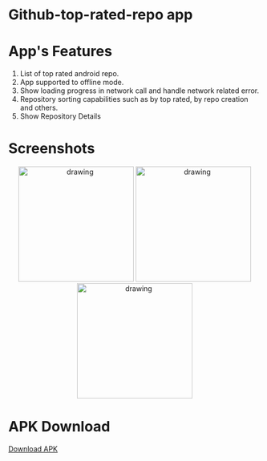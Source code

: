 # Github-top-rated-repo app


# App's Features
1. List of top rated android repo.
2. App supported to offline mode.
3. Show loading progress in network call and handle network related error.
4. Repository sorting capabilities such as by top rated, by repo creation and  others.
5. Show Repository Details



# Screenshots

<p align="center">
<img src="https://gitlab.com/poran.cse/Github_top_rated_repo/-/blob/main/screenshots/github_repo_app_shoot2.jpg" alt="drawing" width="230px"/>
<img src="https://gitlab.com/poran.cse/Github_top_rated_repo/-/blob/main/screenshots/github_repo_app_shoot1.jpg" alt="drawing" width="230px"/> 
<img src="https://gitlab.com/poran.cse/Github_top_rated_repo/-/blob/main/screenshots/github_repo_app.gif" alt="drawing" width="230px" hspace="30"/>  
</p>

# APK Download
[Download APK](https://github.com/spporan/walcartAssignment/blob/master/apk/app-debug.apk)
